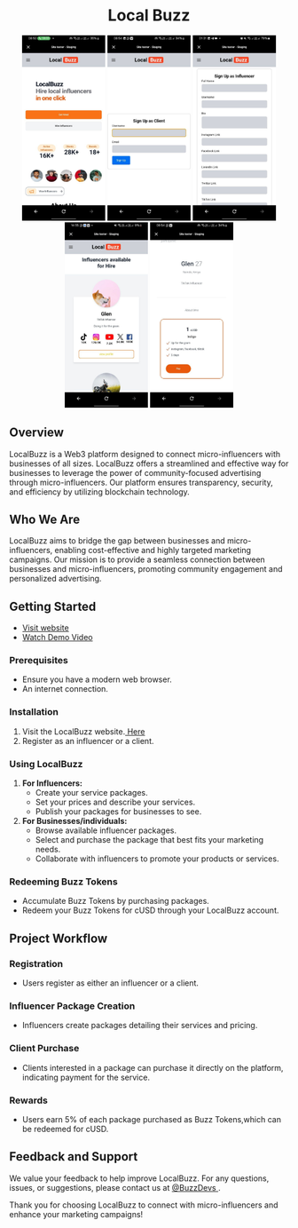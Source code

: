 <div align= "center">
<h1>Local Buzz</h1>
</div>

<div align="center">
    <img src="photo_5812299982806565262_y.jpg" alt="Photo 1" width="150" />
    <img src="photo_5812299982806565259_y.jpg" alt="Photo 2" width="150" />
    <img src="3.jpg" alt="Photo 3" width="150" />
    <img src="11.jpg" alt="Photo 4" width="150" />
    <img src="photo_5812299982806565260_y.jpg" alt="Photo 5" width="150" />
</div>

## Overview

LocalBuzz is a Web3 platform designed to connect micro-influencers with businesses of all sizes. LocalBuzz offers a streamlined and effective way for businesses to leverage the power of community-focused advertising through micro-influencers. Our platform ensures transparency, security, and efficiency by utilizing blockchain technology.

## Who We Are

LocalBuzz aims to bridge the gap between businesses and micro-influencers, enabling cost-effective and highly targeted marketing campaigns. Our mission is to provide a seamless connection between businesses and micro-influencers, promoting community engagement and personalized advertising.

## Getting Started

- <a href="https://local-buzz-plum.vercel.app/">
    Visit website
  </a>
- <a href="https://youtu.be/YNLyCWC1Uvs">
    Watch Demo Video
  </a>

### Prerequisites

- Ensure you have a modern web browser.
- An internet connection.

### Installation

1. Visit the LocalBuzz website.<a href="https://local-buzz-plum.vercel.app/">
   Here
   </a>
2. Register as an influencer or a client.

### Using LocalBuzz

1. **For Influencers:**
   - Create your service packages.
   - Set your prices and describe your services.
   - Publish your packages for businesses to see.
2. **For Businesses/individuals:**
   - Browse available influencer packages.
   - Select and purchase the package that best fits your marketing needs.
   - Collaborate with influencers to promote your products or services.

### Redeeming Buzz Tokens

- Accumulate Buzz Tokens by purchasing packages.
- Redeem your Buzz Tokens for cUSD through your LocalBuzz account.

## Project Workflow

### Registration

- Users register as either an influencer or a client.

### Influencer Package Creation

- Influencers create packages detailing their services and pricing.

### Client Purchase

- Clients interested in a package can purchase it directly on the platform, indicating payment for the service.

### Rewards

- Users earn 5% of each package purchased as Buzz Tokens,which can be redeemed for cUSD.

## Feedback and Support

We value your feedback to help improve LocalBuzz. For any questions, issues, or suggestions, please contact us at <a href="jeffianmuchiri24@gmail.com">
@BuzzDevs
</a>.

Thank you for choosing LocalBuzz to connect with micro-influencers and enhance your marketing campaigns!
